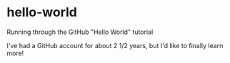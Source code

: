 # hello-world
Running through the GitHub "Hello World" tutorial

I've had a GitHub account for about 2 1/2 years, but I'd like to finally learn more!

